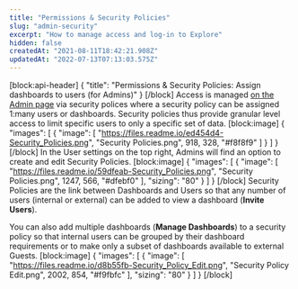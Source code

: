 ```yaml
---
title: "Permissions & Security Policies"
slug: "admin-security"
excerpt: "How to manage access and log-in to Explore"
hidden: false
createdAt: "2021-08-11T18:42:21.908Z"
updatedAt: "2022-07-13T07:13:03.575Z"
---
```

[block:api-header]
{
  "title": "Permissions & Security Policies: Assign dashboards to users (for Admins)"
}
[/block]
Access is managed [on the Admin page](https://enterprise.rilldata.com/docs/explore-admin) via security polices where a security policy can be assigned 1:many users or dashboards. Security policies thus provide granular level access to limit specific users to only a specific set of data. 
[block:image]
{
  "images": [
    {
      "image": [
        "https://files.readme.io/ed454d4-Security_Policies.png",
        "Security Policies.png",
        918,
        328,
        "#f8f8f9"
      ]
    }
  ]
}
[/block]
In the User settings on the top right, Admins will find an option to create and edit Security Policies. 
[block:image]
{
  "images": [
    {
      "image": [
        "https://files.readme.io/59dfeab-Security_Policies.png",
        "Security Policies.png",
        1247,
        566,
        "#dfebf0"
      ],
      "sizing": "80"
    }
  ]
}
[/block]
Security Policies are the link between Dashboards and Users so that any number of users (internal or external) can be added to view a dashboard (**Invite Users**). 

You can also add multiple dashboards (**Manage Dashboards**) to a security policy so that internal users can be grouped by their dashboard requirements or to make only a subset of dashboards available to external Guests.
[block:image]
{
  "images": [
    {
      "image": [
        "https://files.readme.io/d8b55fb-Security_Policy_Edit.png",
        "Security Policy Edit.png",
        2002,
        854,
        "#f9fbfc"
      ],
      "sizing": "80"
    }
  ]
}
[/block]